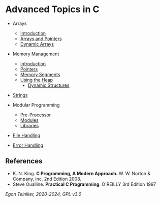 # Advanced Topics in C

* Arrays
    * [Introduction](arrays/introduction/)
    * [Arrays and Pointers](arrays/pointers/)
    * [Dynamic Arrays](arrays/dynamic/)

* Memory Management
    * [Introduction](memory-management/)
    * [Pointers](memory-management/pointers/)
    * [Memory Segments](memory-management/memory-segments/)
    * [Using the Heap](memory-management/dynamic-memory-allocation/)
        * [Dynamic Structures](memory-management/dynamic-structures/) 
        
* [Strings](strings/) 

* Modular Programming
    * [Pre-Processor](modular-programming/preprocessor)
    * [Modules](modular-programming/modules)
    * [Libraries](modular-programming/libraries/)

* [File Handling](file-handling/)

* [Error Handling](error-handling/)

## References
* K. N. King. **C Programming, A Modern Approach.** W. W. Norton & Company, inc. 2nd Edition 2008.
* Steve Oualline. **Practical C Programming**. O'REILLY 3rd Edition 1997

*Egon Teiniker, 2020-2024, GPL v3.0* 
